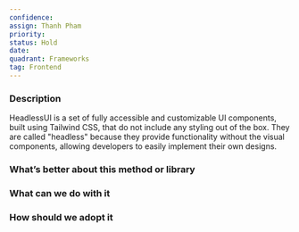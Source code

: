 ```yaml
---
confidence: 
assign: Thanh Pham
priority: 
status: Hold
date: 
quadrant: Frameworks
tag: Frontend
---
```


<!-- table_of_contents fb0f6e8b-1432-4a40-b549-2d20c5d5b8a6 -->

### Description

HeadlessUI is a set of fully accessible and customizable UI components, built using Tailwind CSS, that do not include any styling out of the box. They are called "headless" because they provide functionality without the visual components, allowing developers to easily implement their own designs.

### What’s better about this method or library


### What can we do with it


### How should we adopt it


<!-- child_database f4a440ec-5a6b-4ec8-b42a-acd488b82a61 -->
